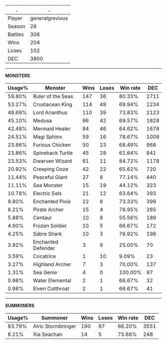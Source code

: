 .|.
|-|-
Player|generalgrevious
Season|28
Battles|306
Wins|204
Loses|102
DEC|3800

---
**MONSTERS**

Usage%|Monster|Wins|Loses|Win rate|DEC|
-|-|-|-|-|-|
59.80%|Ruler of the Seas|147|36|80.33%|2711|
53.27%|Crustacean King|114|49|69.94%|2234|
48.69%|Lord Arianthus|110|39|73.83%|2123|
45.10%|Medusa|96|42|69.57%|1828|
42.48%|Mermaid Healer|84|46|64.62%|1678|
24.51%|Magi Sphinx|59|16|78.67%|1008|
23.86%|Furious Chicken|50|23|68.49%|968|
23.86%|Spineback Turtle|45|28|61.64%|841|
23.53%|Dwarven Wizard|61|11|84.72%|1178|
20.92%|Creeping Ooze|42|22|65.62%|720|
11.44%|Peaceful Giant|27|8|77.14%|440|
11.11%|Sea Monster|15|19|44.12%|323|
10.78%|Electric Eels|21|12|63.64%|393|
9.80%|Enchanted Pixie|22|8|73.33%|399|
6.21%|Pirate Archer|15|4|78.95%|265|
5.88%|Centaur|10|8|55.56%|189|
4.90%|Frozen Soldier|10|5|66.67%|172|
4.25%|Sabre Shark|10|3|76.92%|198|
3.92%|Enchanted Defender|3|9|25.00%|70|
3.59%|Cocatrice|1|10|9.09%|23|
3.27%|Highland Archer|7|3|70.00%|137|
1.31%|Sea Genie|4|0|100.00%|97|
0.98%|Water Elemental|2|1|66.67%|32|
0.98%|Elven Cutthroat|2|1|66.67%|41|

---
**SUMMONERS**

Usage%|Summoner|Wins|Loses|Win rate|DEC|
-|-|-|-|-|-|
93.79%|Alric Stormbringer|190|97|66.20%|3551|
6.21%|Xia Seachan|14|5|73.68%|248|
